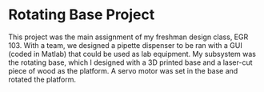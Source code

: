 # Rotating Base Project
This project was the main assignment of my freshman design class, EGR 103. With a team, we designed a pipette dispenser to be ran with a GUI (coded in Matlab) that could be used as lab equipment. My subsystem was the rotating base, which I designed with a 3D printed base and a laser-cut piece of wood as the platform. A servo motor was set in the base and rotated the platform. 
